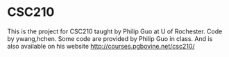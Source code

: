 CSC210
======
This is the project for CSC210 taught by Philip Guo at U of Rochester.
Code by ywang,hchen. Some code are provided by Philip Guo in class. And is also available on his website http://courses.pgbovine.net/csc210/
